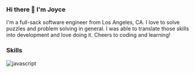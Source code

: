 ### Hi there 👋 I'm Joyce

I'm a full-sack software engineer from Los Angeles, CA. I love to solve puzzles and problem solving in general. I was able to translate those skills into development and love doing it. Cheers to coding and learning!

### Skills
![javascript](https://skillicons.dev/icons?i=all)
<!--
**joyceyukang/joyceyukang** is a ✨ _special_ ✨ repository because its `README.md` (this file) appears on your GitHub profile.

Here are some ideas to get you started:

- 🔭 I’m currently working on ...
- 🌱 I’m currently learning ...
- 👯 I’m looking to collaborate on ...
- 🤔 I’m looking for help with ...
- 💬 Ask me about ...
- 📫 How to reach me: ...
- 😄 Pronouns: ...
- ⚡ Fun fact: ...
-->
